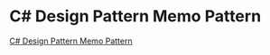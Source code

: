# C# Design Pattern Memo Pattern
[C# Design Pattern Memo Pattern](https://aiwithcloud.com/2022/09/19/c_design_pattern_memo_pattern/)